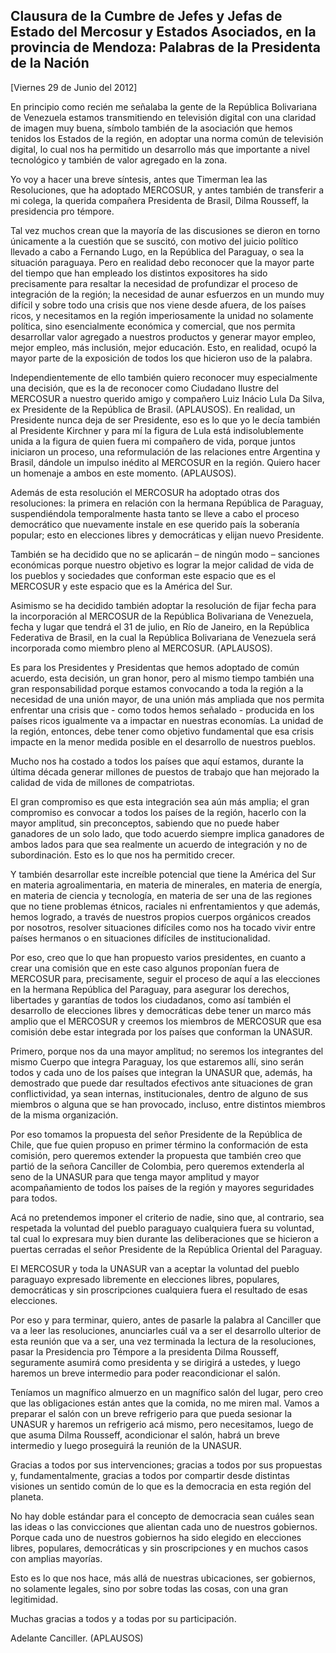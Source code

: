 Clausura de la Cumbre de Jefes y Jefas de Estado del Mercosur y Estados Asociados, en la provincia de Mendoza: Palabras de la Presidenta de la Nación
-----------------------------------------------------------------------------------------------------------------------------------------------------

[Viernes 29 de Junio del 2012]

En principio como recién me señalaba la gente de la República
Bolivariana de Venezuela estamos transmitiendo en televisión digital con
una claridad de imagen muy buena, símbolo también de la asociación que
hemos tenidos los Estados de la región, en adoptar una norma común de
televisión digital, lo cual nos ha permitido un desarrollo más que
importante a nivel tecnológico y también de valor agregado en la zona.

Yo voy a hacer una breve síntesis, antes que Timerman lea las
Resoluciones, que ha adoptado MERCOSUR, y antes también de transferir a
mi colega, la querida compañera Presidenta de Brasil, Dilma Rousseff, la
presidencia pro témpore.

Tal vez muchos crean que la mayoría de las discusiones se dieron en
torno únicamente a la cuestión que se suscitó, con motivo del juicio
político llevado a cabo a Fernando Lugo, en la República del Paraguay, o
sea la situación paraguaya. Pero en realidad debo reconocer que la mayor
parte del tiempo que han empleado los distintos expositores ha sido
precisamente para resaltar la necesidad de profundizar el proceso de
integración de la región; la necesidad de aunar esfuerzos en un mundo
muy difícil y sobre todo una crisis que nos viene desde afuera, de los
países ricos, y necesitamos en la región imperiosamente la unidad no
solamente política, sino esencialmente económica y comercial, que nos
permita desarrollar valor agregado a nuestros productos y generar mayor
empleo, mejor empleo, más inclusión, mejor educación. Esto, en realidad,
ocupó la mayor parte de la exposición de todos los que hicieron uso de
la palabra.

Independientemente de ello también quiero reconocer muy especialmente
una decisión, que es la de reconocer como Ciudadano Ilustre del MERCOSUR
a nuestro querido amigo y compañero Luiz Inácio Lula Da Silva, ex
Presidente de la República de Brasil. (APLAUSOS). En realidad, un
Presidente nunca deja de ser Presidente, eso es lo que yo le decía
también al Presidente Kirchner y para mí la figura de Lula está
indisolublemente unida a la figura de quien fuera mi compañero de vida,
porque juntos iniciaron un proceso, una reformulación de las relaciones
entre Argentina y Brasil, dándole un impulso inédito al MERCOSUR en la
región. Quiero hacer un homenaje a ambos en este momento. (APLAUSOS).

Además de esta resolución el MERCOSUR ha adoptado otras dos
resoluciones: la primera en relación con la hermana República de
Paraguay, suspendiéndola temporalmente hasta tanto se lleve a cabo el
proceso democrático que nuevamente instale en ese querido país la
soberanía popular; esto en elecciones libres y democráticas y elijan
nuevo Presidente.

También se ha decidido que no se aplicarán – de ningún modo – sanciones
económicas porque nuestro objetivo es lograr la mejor calidad de vida de
los pueblos y sociedades que conforman este espacio que es el MERCOSUR y
este espacio que es la América del Sur.

Asimismo se ha decidido también adoptar la resolución de fijar fecha
para la incorporación al MERCOSUR de la República Bolivariana de
Venezuela, fecha y lugar que tendrá el 31 de julio, en Río de Janeiro,
en la República Federativa de Brasil, en la cual la República
Bolivariana de Venezuela será incorporada como miembro pleno al
MERCOSUR. (APLAUSOS).

Es para los Presidentes y Presidentas que hemos adoptado de común
acuerdo, esta decisión, un gran honor, pero al mismo tiempo también una
gran responsabilidad porque estamos convocando a toda la región a la
necesidad de una unión mayor, de una unión más ampliada que nos permita
enfrentar una crisis que - como todos hemos señalado - producida en los
países ricos igualmente va a impactar en nuestras economías. La unidad
de la región, entonces, debe tener como objetivo fundamental que esa
crisis impacte en la menor medida posible en el desarrollo de nuestros
pueblos.

Mucho nos ha costado a todos los países que aquí estamos, durante la
última década generar millones de puestos de trabajo que han mejorado la
calidad de vida de millones de compatriotas.

El gran compromiso es que esta integración sea aún más amplia; el gran
compromiso es convocar a todos los países de la región, hacerlo con la
mayor amplitud, sin preconceptos, sabiendo que no puede haber ganadores
de un solo lado, que todo acuerdo siempre implica ganadores de ambos
lados para que sea realmente un acuerdo de integración y no de
subordinación. Esto es lo que nos ha permitido crecer.

Y también desarrollar este increíble potencial que tiene la América del
Sur en materia agroalimentaria, en materia de minerales, en materia de
energía, en materia de ciencia y tecnología, en materia de ser una de
las regiones que no tiene problemas étnicos, raciales ni enfrentamientos
y que además, hemos logrado, a través de nuestros propios cuerpos
orgánicos creados por nosotros, resolver situaciones difíciles como nos
ha tocado vivir entre países hermanos o en situaciones difíciles de
institucionalidad.

Por eso, creo que lo que han propuesto varios presidentes, en cuanto a
crear una comisión que en este caso algunos proponían fuera de MERCOSUR
para, precisamente, seguir el proceso de aquí a las elecciones en la
hermana República del Paraguay, para asegurar los derechos, libertades y
garantías de todos los ciudadanos, como así también el desarrollo de
elecciones libres y democráticas debe tener un marco más amplio que el
MERCOSUR y creemos los miembros de MERCOSUR que esa comisión debe estar
integrada por los países que conforman la UNASUR.

Primero, porque nos da una mayor amplitud; no seremos los integrantes
del mismo Cuerpo que integra Paraguay, los que estaremos allí, sino
serán todos y cada uno de los países que integran la UNASUR que, además,
ha demostrado que puede dar resultados efectivos ante situaciones de
gran conflictividad, ya sean internas, institucionales, dentro de alguno
de sus miembros o alguna que se han provocado, incluso, entre distintos
miembros de la misma organización.

Por eso tomamos la propuesta del señor Presidente de la República de
Chile, que fue quien propuso en primer término la conformación de esta
comisión, pero queremos extender la propuesta que también creo que
partió de la señora Canciller de Colombia, pero queremos extenderla al
seno de la UNASUR para que tenga mayor amplitud y mayor acompañamiento
de todos los países de la región y mayores seguridades para todos.

Acá no pretendemos imponer el criterio de nadie, sino que, al contrario,
sea respetada la voluntad del pueblo paraguayo cualquiera fuera su
voluntad, tal cual lo expresara muy bien durante las deliberaciones que
se hicieron a puertas cerradas el señor Presidente de la República
Oriental del Paraguay.

El MERCOSUR y toda la UNASUR van a aceptar la voluntad del pueblo
paraguayo expresado libremente en elecciones libres, populares,
democráticas y sin proscripciones cualquiera fuera el resultado de esas
elecciones.

Por eso y para terminar, quiero, antes de pasarle la palabra al
Canciller que va a leer las resoluciones, anunciarles cuál va a ser el
desarrollo ulterior de esta reunión que va a ser, una vez terminada la
lectura de la resoluciones, pasar la Presidencia pro Témpore a la
presidenta Dilma Rousseff, seguramente asumirá como presidenta y se
dirigirá a ustedes, y luego haremos un breve intermedio para poder
reacondicionar el salón.

Teníamos un magnífico almuerzo en un magnífico salón del lugar, pero
creo que las obligaciones están antes que la comida, no me miren mal.
Vamos a preparar el salón con un breve refrigerio para que pueda
sesionar la UNASUR y haremos un refrigerio acá mismo, pero necesitamos,
luego de que asuma Dilma Rousseff, acondicionar el salón, habrá un breve
intermedio y luego proseguirá la reunión de la UNASUR.

Gracias a todos por sus intervenciones; gracias a todos por sus
propuestas y, fundamentalmente, gracias a todos por compartir desde
distintas visiones un sentido común de lo que es la democracia en esta
región del planeta.

No hay doble estándar para el concepto de democracia sean cuáles sean
las ideas o las convicciones que alientan cada uno de nuestros
gobiernos. Porque cada uno de nuestros gobiernos ha sido elegido en
elecciones libres, populares, democráticas y sin proscripciones y en
muchos casos con amplias mayorías.

Esto es lo que nos hace, más allá de nuestras ubicaciones, ser
gobiernos, no solamente legales, sino por sobre todas las cosas, con una
gran legitimidad.

Muchas gracias a todos y a todas por su participación.

Adelante Canciller. (APLAUSOS)
